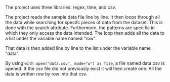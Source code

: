 The project uses three libraries: regex, time, and csv.

The project reads the sample data file line by line. It then loops through all the data while searching for specifc pieces of data from the dataset. This is done with the search attribute. Furthermore, the patterns are specific in which they only access the data intended. The loop then adds all the data to a list under the variable name named "row".

That data is then added line by line to the list under the variable name "data".

By using `with open("data.csv", mode="w") as file`, a file named data.csv is opened. If the csv file did not previously exist it will then create one. All the data is written row by row into that csv. 
